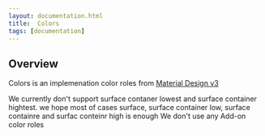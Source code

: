 ```yaml
---
layout: documentation.html
title:  Colors
tags: [documentation]
---
```


## Overview

Colors is an implemenation color roles from [Material Design v3](https://m3.material.io/styles/color/roles)

We currently don't support surface contaner lowest and surface container hightest. we hope most of cases surface, surface container low, surface containre and surfac conteinr high is enough
We don't use any Add-on color roles

